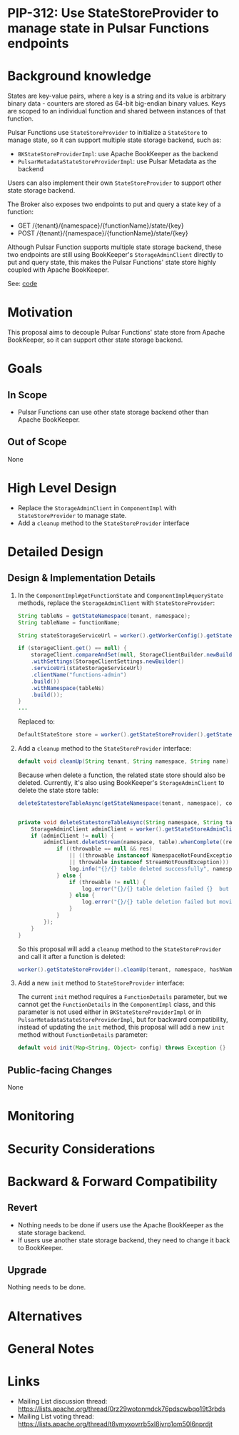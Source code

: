 # PIP-312: Use StateStoreProvider to manage state in Pulsar Functions endpoints

# Background knowledge

States are key-value pairs, where a key is a string and its value is arbitrary binary data - counters are stored as 64-bit big-endian binary values.
Keys are scoped to an individual function and shared between instances of that function.

Pulsar Functions use `StateStoreProvider` to initialize a `StateStore` to manage state, so it can support multiple state storage backend, such as:
- `BKStateStoreProviderImpl`: use Apache BookKeeper as the backend
- `PulsarMetadataStateStoreProviderImpl`: use Pulsar Metadata as the backend

Users can also implement their own `StateStoreProvider` to support other state storage backend.

The Broker also exposes two endpoints to put and query a state key of a function:
- GET /{tenant}/{namespace}/{functionName}/state/{key}
- POST /{tenant}/{namespace}/{functionName}/state/{key}

Although Pulsar Function supports multiple state storage backend, these two endpoints are still using BookKeeper's `StorageAdminClient` directly to put and query state,
this makes the Pulsar Functions' state store highly coupled with Apache BookKeeper.

See: [code](https://github.com/apache/pulsar/blob/1a66b640c3cd86bfca75dc9ab37bfdb37427a13f/pulsar-functions/worker/src/main/java/org/apache/pulsar/functions/worker/rest/api/ComponentImpl.java#L1152-L1297)

# Motivation

This proposal aims to decouple Pulsar Functions' state store from Apache BookKeeper, so it can support other state storage backend.

# Goals

## In Scope

- Pulsar Functions can use other state storage backend other than Apache BookKeeper.

## Out of Scope

None

# High Level Design

- Replace the `StorageAdminClient` in `ComponentImpl` with `StateStoreProvider` to manage state.
- Add a `cleanup` method to the `StateStoreProvider` interface

# Detailed Design

## Design & Implementation Details

1. In the `ComponentImpl#getFunctionState` and `ComponentImpl#queryState` methods, replace the `StorageAdminClient` with `StateStoreProvider`:

    ```java
    String tableNs = getStateNamespace(tenant, namespace);
    String tableName = functionName;

    String stateStorageServiceUrl = worker().getWorkerConfig().getStateStorageServiceUrl();

    if (storageClient.get() == null) {
        storageClient.compareAndSet(null, StorageClientBuilder.newBuilder()
        .withSettings(StorageClientSettings.newBuilder()
        .serviceUri(stateStorageServiceUrl)
        .clientName("functions-admin")
        .build())
        .withNamespace(tableNs)
        .build());
    }
    ...
    ```

    Replaced to:

    ```java
    DefaultStateStore store = worker().getStateStoreProvider().getStateStore(tenant, namespace, name);
    ```

2. Add a `cleanup` method to the `StateStoreProvider` interface:

    ```java
    default void cleanUp(String tenant, String namespace, String name) throws Exception;
    ```

    Because when delete a function, the related state store should also be deleted.
    Currently, it's also using BookKeeper's `StorageAdminClient` to delete the state store table:

    ```java
    deleteStatestoreTableAsync(getStateNamespace(tenant, namespace), componentName);


    private void deleteStatestoreTableAsync(String namespace, String table) {
        StorageAdminClient adminClient = worker().getStateStoreAdminClient();
        if (adminClient != null) {
            adminClient.deleteStream(namespace, table).whenComplete((res, throwable) -> {
                if ((throwable == null && res)
                    || ((throwable instanceof NamespaceNotFoundException
                    || throwable instanceof StreamNotFoundException))) {
                    log.info("{}/{} table deleted successfully", namespace, table);
                } else {
                    if (throwable != null) {
                        log.error("{}/{} table deletion failed {}  but moving on", namespace, table, throwable);
                    } else {
                        log.error("{}/{} table deletion failed but moving on", namespace, table);
                    }
                }
            });
        }
    }
    ```

    So this proposal will add a `cleanup` method to the `StateStoreProvider` and call it after a function is deleted:

    ```java
    worker().getStateStoreProvider().cleanUp(tenant, namespace, hashName);
    ```

3. Add a new `init` method to `StateStoreProvider` interface:

    The current `init` method requires a `FunctionDetails` parameter, but we cannot get the `FunctionDetails` in the `ComponentImpl` class,
    and this parameter is not used either in `BKStateStoreProviderImpl` or in `PulsarMetadataStateStoreProviderImpl`,
    but for backward compatibility, instead of updating the `init` method, this proposal will add a new `init` method without `FunctionDetails` parameter:

    ```java
    default void init(Map<String, Object> config) throws Exception {}
    ```

## Public-facing Changes

None

# Monitoring

# Security Considerations

# Backward & Forward Compatibility

## Revert

- Nothing needs to be done if users use the Apache BookKeeper as the state storage backend.
- If users use another state storage backend, they need to change it back to BookKeeper.

## Upgrade

Nothing needs to be done.

# Alternatives

# General Notes

# Links

<!--
Updated afterwards
-->
* Mailing List discussion thread: https://lists.apache.org/thread/0rz29wotonmdck76pdscwbqo19t3rbds
* Mailing List voting thread: https://lists.apache.org/thread/t8vmyxovrrb5xl8jvrp1om50l6nprdjt
